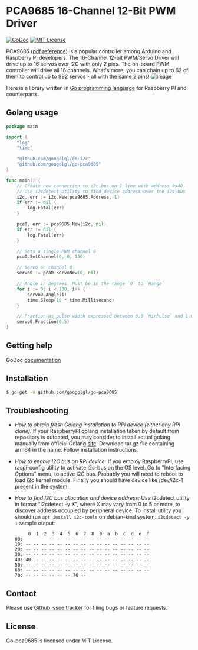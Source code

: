 PCA9685 16-Channel 12-Bit PWM Driver
============================================================

[![GoDoc](https://godoc.org/github.com/googolgl/go-pca9685?status.svg)](https://godoc.org/github.com/googolgl/go-pca9685)
[![MIT License](http://img.shields.io/badge/License-MIT-yellow.svg)](./LICENSE)

PCA9685 ([pdf reference](https://raw.github.com/googolgl/go-pca9685/master/docs/pca9685.pdf)) is a popular controller among Arduino and Raspberry PI developers.
The 16-Channel 12-bit PWM/Servo Driver will drive up to 16 servos over I2C with only 2 pins.  The on-board PWM controller will drive all 16 channels.  What's more, you can chain up to 62 of them to control up to 992 servos - all with the same 2 pins!
![image](https://raw.github.com/googolgl/go-pca9685/master/docs/pca9685.jpg)

Here is a library written in [Go programming language](https://golang.org/) for Raspberry PI and counterparts.

Golang usage
------------


```go
package main

import (
	"log"
	"time"

	"github.com/googolgl/go-i2c"
	"github.com/googolgl/go-pca9685"
)

func main() {
    // Create new connection to i2c-bus on 1 line with address 0x40.
    // Use i2cdetect utility to find device address over the i2c-bus
    i2c, err := i2c.New(pca9685.Address, 1)
    if err != nil {
        log.Fatal(err)
    }

    pca0, err := pca9685.New(i2c, nil)
    if err != nil {
        log.Fatal(err)
    }

    // Sets a single PWM channel 0
    pca0.SetChannel(0, 0, 130)

    // Servo on channel 0
    servo0 := pca0.ServoNew(0, nil)

    // Angle in degrees. Must be in the range `0` to `Range`
    for i := 0; i < 130; i++ {
        servo0.Angle(i)
        time.Sleep(10 * time.Millisecond)
    }

    // Fraction as pulse width expressed between 0.0 `MinPulse` and 1.0 `MaxPulse`
    servo0.Fraction(0.5)
}
```


Getting help
------------

GoDoc [documentation](http://godoc.org/github.com/googolgl/go-pca9685)

Installation
------------

```bash
$ go get -u github.com/googolgl/go-pca9685
```

Troubleshooting
--------------

- *How to obtain fresh Golang installation to RPi device (either any RPi clone):*
If your RaspberryPI golang installation taken by default from repository is outdated, you may consider
to install actual golang manually from official Golang [site](https://golang.org/dl/). Download
tar.gz file containing arm64 in the name. Follow installation instructions.

- *How to enable I2C bus on RPi device:*
If you employ RaspberryPI, use raspi-config utility to activate i2c-bus on the OS level.
Go to "Interfacing Options" menu, to active I2C bus.
Probably you will need to reboot to load i2c kernel module.
Finally you should have device like /dev/i2c-1 present in the system.

- *How to find I2C bus allocation and device address:*
Use i2cdetect utility in format "i2cdetect -y X", where X may vary from 0 to 5 or more,
to discover address occupied by peripheral device. To install utility you should run
`apt install i2c-tools` on debian-kind system. `i2cdetect -y 1` sample output:
	```
	     0  1  2  3  4  5  6  7  8  9  a  b  c  d  e  f
	00:          -- -- -- -- -- -- -- -- -- -- -- -- --
	10: -- -- -- -- -- -- -- -- -- -- -- -- -- -- -- --
	20: -- -- -- -- -- -- -- -- -- -- -- -- -- -- -- --
	30: -- -- -- -- -- -- -- -- -- -- -- -- -- -- -- --
	40: 40 -- -- -- -- -- -- -- -- -- -- -- -- -- -- --
	50: -- -- -- -- -- -- -- -- -- -- -- -- -- -- -- --
	60: -- -- -- -- -- -- -- -- -- -- -- -- -- -- -- --
	70: -- -- -- -- -- -- 76 --    
	```

Contact
-------

Please use [Github issue tracker](https://github.com/googolgl/go-pca9685/issues) for filing bugs or feature requests.


License
-------

Go-pca9685 is licensed under MIT License.
